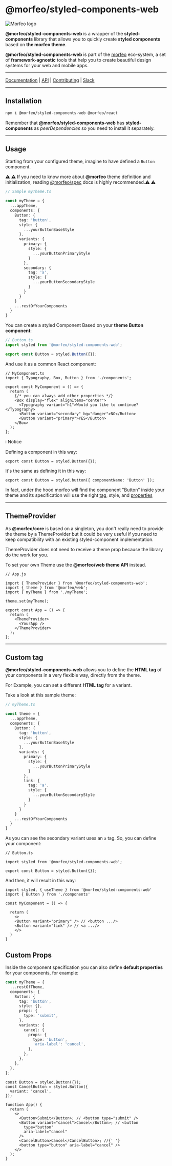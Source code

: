 # @morfeo/styled-components-web

![Morfeo logo](https://morfeo.dev/img/morfeo.png)

**@morfeo/styled-components-web** is a wrapper of the **styled-components** library that allows you to quickly create **styled components** based on **the morfeo theme**.

**@morfeo/styled-components-web** is part of the [morfeo](https://morfeo.dev) eco-system, a set of **framework-agnostic** tools that help you to create beautiful design systems for your web and mobile apps.

---

[Documentation](https://morfeo.dev) | [API](https://github.com/VLK-STUDIO/morfeo) | [Contributing](https://github.com/VLK-STUDIO/morfeo/blob/main/CONTRIBUTING.md) | [Slack](https://morfeo.slack.com)

---

## Installation

```bash
npm i @morfeo/styled-components-web @morfeo/react
```

Remember that **@morfeo/styled-components-web** has **styled-components** as _peerDependencies_ so you need to install it separately.

---

## Usage

Starting from your configured theme, imagine to have defined a `Button` component.

:warning: :warning: If you need to know more about **@morfeo** theme definition and initialization, reading [@morfeo/spec](https://github.com/VLK-STUDIO/morfeo/tree/main/packages/spec) docs is highly recommended.:warning: :warning:

```ts
// Sample myTheme.ts

const myTheme = {
  ...appTheme,
  components: {
    Button: {
      tag: 'button',
      style: {
        ...yourButtonBaseStyle
      },
      variants: {
        primary: {
          style: {
            ...yourButtonPrimaryStyle
          }
        },
        secondary: {
          tag: 'a',
          style: {
            ...yourButtonSecondaryStyle
          }
        }
      }
    }
    ...restOfYourComponents
  }
}
```

You can create a styled Component Based on your **theme Button component**:

```typescript
// Button.ts
import styled from '@morfeo/styled-components-web';

export const Button = styled.Button({});
```

And use it as a common React component:

```tsx
// MyComponent.ts
import { Typography, Box, Button } from './components';

export const MyComponent = () => {
  return (
    {/* you can always add other properties */}
    <Box display="flex" alignItems="center">
      <Typography variant="h1">Would you like to continue?</Typography>
      <Button variant="secondary" bg="danger">NO</Button>
      <Button variant="primary">YES</Button>
    </Box>
  );
};
```

:information_source: Notice

Defining a component in this way:

```tsx
export const Button = styled.Button({});
```

It's the same as defining it in this way:

```tsx
export const Button = styled.button({ componentName: 'Button' });
```

In fact, under the hood morfeo will find the component "Button" inside your theme and its specification will use the right [tag](#custom-tag), style, and [properties](#custom-props)

---

## ThemeProvider

As **@morfeo/core** is based on a singleton, you don't really need to provide the theme by a ThemeProvider but it could be very useful if you need to keep compatibility with an existing styled-component implementation.

ThemeProvider does not need to receive a theme prop because the library do the work for you.

To set your own Theme use the **@morfeo/web theme API** instead.

```tsx
// App.js

import { ThemeProvider } from '@morfeo/styled-components-web';
import { theme } from '@morfeo/web';
import { myTheme } from './myTheme';

theme.set(myTheme);

export const App = () => {
  return (
    <ThemeProvider>
      <YourApp />
    </ThemeProvider>
  );
};
```

---

## Custom tag

**@morfeo/styled-components-web** allows you to define the **HTML tag** of your components in a very flexible way, directly from the theme.

For Example, you can set a different **HTML tag** for a variant.

Take a look at this sample theme:

```typescript
// myTheme.ts

const theme = {
  ...appTheme,
  components: {
    Button: {
      tag: 'button',
      style: {
        ...yourButtonBaseStyle
      },
      variants: {
        primary: {
          style: {
            ...yourButtonPrimaryStyle
          }
        },
        link: {
          tag: 'a',
          style: {
            ...yourButtonSecondaryStyle
          }
        }
      }
    }
    ...restOfYourComponents
  }
}
```

As you can see the secondary variant uses an `a` tag.
So, you can define your component:

```tsx
// Button.ts

import styled from '@morfeo/styled-components-web';

export const Button = styled.Button({});
```

And then, it will result in this way:

```tsx
import styled, { useTheme } from '@morfeo/styled-components-web'
import { Button } from './components'

const MyComponent = () => {

  return (
    <>
    <Button variant="primary" /> // <button .../>
    <Button variant="link" /> // <a .../>
    </>
  )
}
```

## Custom Props

Inside the component specification you can also define **default properties** for your components, for example:

```typescript
const myTheme = {
  ...restOfTheme,
  components: {
    Button: {
      tag: 'button',
      style: {},
      props: {
        type: 'submit',
      },
      variants: {
        cancel: {
          props: {
            type: 'button',
            'aria-label': 'cancel',
          },
        },
      },
    },
  },
};
```

```tsx
const Button = styled.Button({});
const CancelButton = styled.Button({
  variant: 'cancel',
});

function App() {
  return (
    <>
      <Button>Submit</Button>; // <button type="submit" />
      <Button variant="cancel">Cancel</Button>; // <button
        type="button"
        aria-label="cancel"
      />
      <CancelButton>Cancel</CancelButton>; //{' '}
      <button type="button" aria-label="cancel" />
    </>
  );
}
```
